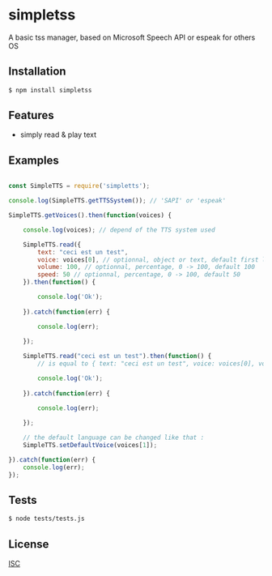 # simpletss
A basic tss manager, based on Microsoft Speech API or espeak for others OS

## Installation

```bash
$ npm install simpletss
```

## Features

  * simply read & play text

## Examples

```js

const SimpleTTS = require('simpletts');

console.log(SimpleTTS.getTTSSystem()); // 'SAPI' or 'espeak'

SimpleTTS.getVoices().then(function(voices) {

	console.log(voices); // depend of the TTS system used

	SimpleTTS.read({
		text: "ceci est un test",
		voice: voices[0], // optionnal, object or text, default first language detected
		volume: 100, // optionnal, percentage, 0 -> 100, default 100
		speed: 50 // optionnal, percentage, 0 -> 100, default 50
	}).then(function() {

		console.log('Ok');
		
	}).catch(function(err) {

		console.log(err);
		
	});

	SimpleTTS.read("ceci est un test").then(function() {
		// is equal to { text: "ceci est un test", voice: voices[0], volume: 100, speed: 50 }

		console.log('Ok');
		
	}).catch(function(err) {

		console.log(err);
		
	});

	// the default language can be changed like that :
	SimpleTTS.setDefaultVoice(voices[1]);

}).catch(function(err) {
	console.log(err);
});

```

## Tests

```bash
$ node tests/tests.js
```

## License

  [ISC](LICENSE)
